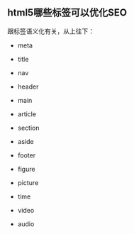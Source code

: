 ## html5哪些标签可以优化SEO

跟标签语义化有关，从上往下：
* meta
* title

* nav
* header
* main
* article
* section
* aside
* footer

* figure
* picture
* time
* video
* audio